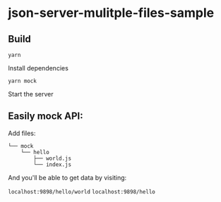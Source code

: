 # json-server-mulitple-files-sample


## Build
`yarn`

Install dependencies

`yarn mock`

Start the server


## Easily mock API:

Add files:
```
└── mock
    └── hello
        ├── world.js
        └── index.js
```
And you'll be able to get data by visiting:

`localhost:9898/hello/world`
`localhost:9898/hello`
